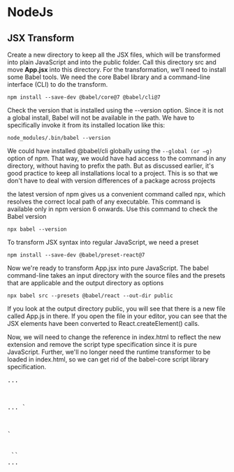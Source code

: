 # NodeJs

## JSX Transform

  Create a new directory to keep all the JSX files, which will be transformed into plain JavaScript and into the public folder. Call this directory src and move <b>App.jsx</b> into this directory.
For the transformation, we'll need to install some Babel tools. We need the core Babel library and a command-line interface (CLI) to do the transform.

`npm install --save-dev @babel/core@7 @babel/cli@7`

Check the version that is installed using the --version option. Since it is not a global install, Babel will not be available in the path. We have to specifically invoke it from its installed location like this:

`node_modules/.bin/babel --version`

  We could have installed @babel/cli globally using the `--global (or –g)` option of npm. That way, we would have had access to the command in any directory, without having to prefix the path. But as discussed earlier, it's good practice to keep all installations local to a project. This is so that we don't have to deal with
version differences of a package across projects

the latest version of npm gives us a convenient command called npx, which resolves the correct local path of any executable. This command is available
only in npm version 6 onwards. Use this command to check the Babel version

`npx babel --version`

To transform JSX syntax into regular JavaScript, we need a preset

`npm install --save-dev @babel/preset-react@7`

Now we're ready to transform App.jsx into pure JavaScript. The babel command-line takes an input directory with the source files and the presets that are applicable and the output directory as options

`npx babel src --presets @babel/react --out-dir public`

If you look at the output directory public, you will see that there is a new file called App.js in there. If you open the file in your editor, you can see that the JSX elements have been converted to React.createElement() calls.

Now, we will need to change the reference in index.html to reflect the new extension and remove the script type specification since it is pure JavaScript. Further, we'll no longer need the runtime transformer to be loaded in index.html, so we can get rid of the babel-core script library specification. 

<pre>
...
 <del><script src="https://unpkg.com/@babel/standalone@7/babel.min.js"></script></del>
...
 `<body>
 <div id="contents"></div>`
 <del><script src="/App.jsx" type="text/babel"></script></del>
 <script src="/App.js"></script>
 `</body>`
...
</pre>

